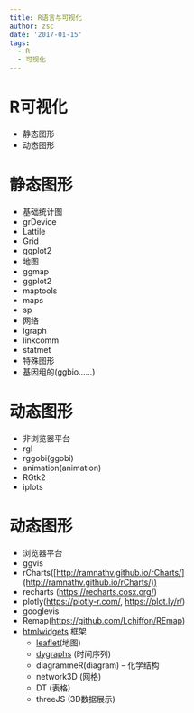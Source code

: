```yaml
---
title: R语言与可视化
author: zsc
date: '2017-01-15'
tags:
  - R
  - 可视化
---
```


# R可视化

- 静态图形
- 动态图形

# 静态图形

- 基础统计图
- grDevice
- Lattile
- Grid
- ggplot2
- 地图
- ggmap
- ggplot2
- maptools
- maps
- sp
- 网络
- igraph
- linkcomm
- statmet
- 特殊图形
- 基因组的(ggbio……)

# 动态图形

- 非浏览器平台
- rgl
- rggobi(ggobi)
- animation(animation)
- RGtk2
- iplots

# 动态图形

- 浏览器平台
- ggvis
- rCharts([http://ramnathv.github.io/rCharts/](http://ramnathv.github.io/rCharts/))
- recharts (https://recharts.cosx.org/)
- plotly(https://plotly-r.com/, https://plot.ly/r/)
- googlevis
- Remap(https://github.com/Lchiffon/REmap)
- [htmlwidgets](http://www.htmlwidgets.org/) 框架
  - [leaflet](http://rstudio.github.io/leaflet/)(地图)
  - [dygraphs](http://rstudio.github.io/dygraphs) (时间序列)
  - diagrammeR(diagram) – 化学结构
  - network3D (网格)
  - DT (表格)
  - threeJS (3D数据展示)